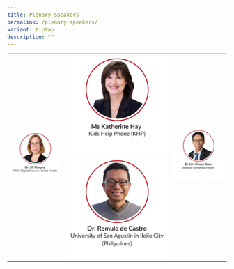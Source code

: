 ```yaml
---
title: Plenary Speakers
permalink: /plenary-speakers/
variant: tiptap
description: ""
---
```

<table style="minWidth: 75px">
<colgroup>
<col>
<col>
<col>
</colgroup>
<tbody>
<tr>
<th rowspan="1" colspan="1"><a class="isomer-image-wrapper" href="/jill-murphy/"><img style="width: 100%" height="auto" width="100%" alt="" src="/images/SMHC 2025 Speakers/Thumbnail_Dr_Jill_Murphy.png"></a>
</th>
<th rowspan="1" colspan="1"><a class="isomer-image-wrapper" href="/katherine-hay/"><img style="width: 100%" height="auto" width="100%" alt="" src="/images/SMHC 2025 Speakers/Thumbnail_Ms_Katherine_Hay.png"></a>
<a class="isomer-image-wrapper" href="/romulo-de-castro/">
<img style="width: 100%" height="auto" width="100%" alt="" src="/images/SMHC 2025 Speakers/Thumbnail_Dr_Romulo_de_Castro.png">
</a>
</th>
<th rowspan="1" colspan="1"><a class="isomer-image-wrapper" href="/lim-choon-guan/"><img style="width: 100%" height="auto" width="100%" alt="" src="/images/SMHC 2025 Speakers/Thumbnail_Dr_Lim_Choon_Guan.png"></a>
<p></p>
<p></p>
</th>
</tr>
</tbody>
</table>
<p></p>